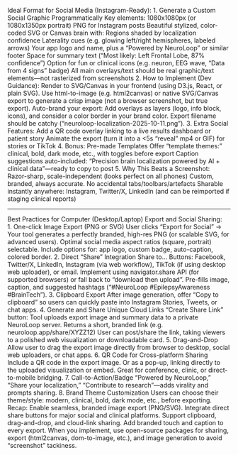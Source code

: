 Ideal Format for Social Media (Instagram-Ready):
1. Generate a Custom Social Graphic Programmatically
Key elements:
1080x1080px (or 1080x1350px portrait) PNG for Instagram posts
Beautiful stylized, color-coded SVG or Canvas brain with:
Regions shaded by localization confidence
Laterality cues (e.g. glowing left/right hemispheres, labeled arrows)
Your app logo and name, plus a “Powered by NeuroLoop” or similar footer
Space for summary text (“Most likely: Left Frontal Lobe, 87% confidence”)
Option for fun or clinical icons (e.g. neuron, EEG wave, “Data from 4 signs” badge)
All main overlays/text should be real graphic/text elements—not rasterized from screenshots
2. How to Implement (Dev Guidance):
Render to SVG/Canvas in your frontend (using D3.js, React, or plain SVG).
Use html-to-image (e.g. html2canvas) or native SVG/Canvas export to generate a crisp image (not a browser screenshot, but true export).
Auto-brand your export: Add overlays as layers (logo, info block, icons), and consider a color border in your brand color.
Export filename should be catchy (“neuroloop-localization-2025-10-11.png”).
3. Extra Social Features:
Add a QR code overlay linking to a live results dashboard or patient story
Animate the export (turn it into a <5s “reveal” mp4 or GIF) for stories or TikTok
4. Bonus: Pre-made Templates
Offer “template themes:” clinical, bold, dark mode, etc., with toggles before export
Caption suggestions auto-included: “Precision brain localization powered by AI + clinical data”—ready to copy to post
5. Why This Beats a Screenshot:
Razor-sharp, scale-independent (looks perfect on all phones)
Custom, branded, always accurate. No accidental tabs/toolbars/artefacts
Sharable instantly anywhere: Instagram, Twitter/X, LinkedIn (and can be reimported if staging clinical reports)


----


Best Practices for Computer (Desktop/Laptop) Export and Social Sharing:
1. One-click Image Export (PNG or SVG)
User clicks “Export for Social” →
Your tool generates a perfectly branded, high-res PNG (or scalable SVG, for advanced users).
Optimal social media aspect ratios (square, portrait) selectable.
Include options for: app logo, custom badge, auto-caption, colored border.
2. Direct “Share” Integration
Share to… Buttons: Facebook, Twitter/X, LinkedIn, Instagram (via web workflow), TikTok (if using desktop web uploader), or email.
Implement using navigator.share API (for supported browsers) or fall back to “download then upload”.
Pre-fills image, caption, and suggested hashtags (“#NeuroLoop #EpilepsyAwareness #BrainTech”).
3. Clipboard Export
After image generation, offer “Copy to clipboard” so users can quickly paste into Instagram Stories, Tweets, or chat apps.
4. Generate and Share Unique Cloud Links
“Create Share Link” button:
Tool uploads export image and summary data to a private NeuroLoop server.
Returns a short, branded link (e.g. neuroloop.app/share/XYZZ12)
User can post/share the link, taking viewers to a polished web visualization or downloadable card.
5. Drag-and-Drop
Allow user to drag the export image directly from browser to desktop, social web uploaders, or chat apps.
6. QR Code for Cross-platform Sharing
Include a QR code in the export image.
Or as a pop-up, linking directly to the uploaded visualization or embed.
Great for conference, clinic, or direct-to-mobile bridging.
7. Call-to-Action/Badge
“Powered by NeuroLoop,” “Share your localization,” “Contribute to research”—adds virality and prompts sharing.
8. Brand Theme Customization
Users can choose their theme/style: modern, clinical, bold, dark mode, etc., before exporting.
Recap:
Enable seamless, branded image export (PNG/SVG).
Integrate direct share buttons for major social and clinical platforms.
Support clipboard, drag-and-drop, and cloud-link sharing.
Add branded touch and caption to every export.
When you implement, use open-source packages for sharing, export (html2canvas, dom-to-image, etc.), and image generation to avoid “screenshot” tackiness.
